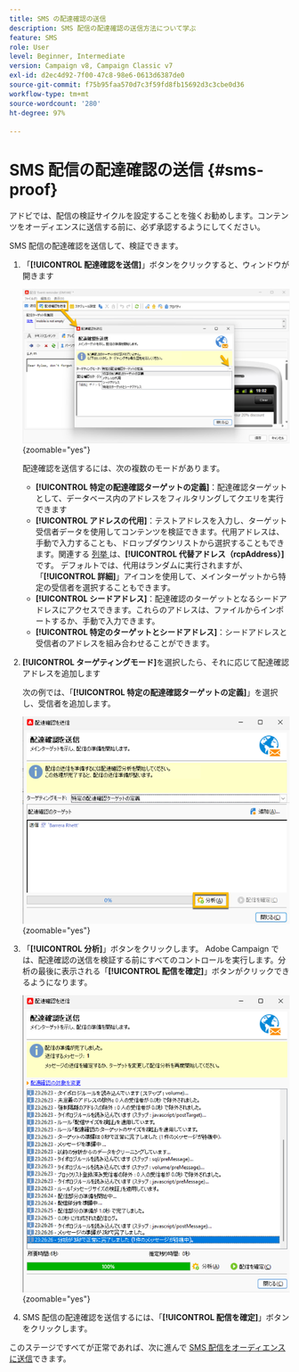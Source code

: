 ```yaml
---
title: SMS の配達確認の送信
description: SMS 配信の配達確認の送信方法について学ぶ
feature: SMS
role: User
level: Beginner, Intermediate
version: Campaign v8, Campaign Classic v7
exl-id: d2ec4d92-7f00-47c8-98e6-0613d6387de0
source-git-commit: f75b95faa570d7c3f59fd8fb15692d3c3cbe0d36
workflow-type: tm+mt
source-wordcount: '280'
ht-degree: 97%

---
```


# SMS 配信の配達確認の送信 {#sms-proof}

アドビでは、配信の検証サイクルを設定することを強くお勧めします。コンテンツをオーディエンスに送信する前に、必ず承認するようにしてください。

SMS 配信の配達確認を送信して、検証できます。

1. 「**[!UICONTROL 配達確認を送信]**」ボタンをクリックすると、ウィンドウが開きます

   ![](assets/proof_targeting.png){zoomable="yes"}

   配達確認を送信するには、次の複数のモードがあります。

   * **[!UICONTROL 特定の配達確認ターゲットの定義]**：配達確認ターゲットとして、データベース内のアドレスをフィルタリングしてクエリを実行できます
   * **[!UICONTROL アドレスの代用]**：テストアドレスを入力し、ターゲット受信者データを使用してコンテンツを検証できます。代用アドレスは、手動で入力することも、ドロップダウンリストから選択することもできます。関連する [ 列挙 ](../../config/enumerations.md) は、**[!UICONTROL 代替アドレス（rcpAddress）]** です。
デフォルトでは、代用はランダムに実行されますが、「**[!UICONTROL 詳細]**」アイコンを使用して、メインターゲットから特定の受信者を選択することもできます。
   * **[!UICONTROL シードアドレス]**：配達確認のターゲットとなるシードアドレスにアクセスできます。これらのアドレスは、ファイルからインポートするか、手動で入力できます。
   * **[!UICONTROL 特定のターゲットとシードアドレス]**：シードアドレスと受信者のアドレスを組み合わせることができます。

1. **[!UICONTROL ターゲティングモード]**&#x200B;を選択したら、それに応じて配達確認アドレスを追加します

   次の例では、「**[!UICONTROL 特定の配達確認ターゲットの定義]**」を選択し、受信者を追加します。

   ![](assets/proof_recipient.png){zoomable="yes"}

1. 「**[!UICONTROL 分析]**」ボタンをクリックします。
Adobe Campaign では、配達確認の送信を検証する前にすべてのコントロールを実行します。分析の最後に表示される「**[!UICONTROL 配信を確定]**」ボタンがクリックできるようになります。

   ![](assets/proof_analyze.png){zoomable="yes"}

1. SMS 配信の配達確認を送信するには、「**[!UICONTROL 配信を確定]**」ボタンをクリックします。

このステージですべてが正常であれば、次に進んで [SMS 配信をオーディエンスに送信](sms-audience.md)できます。
